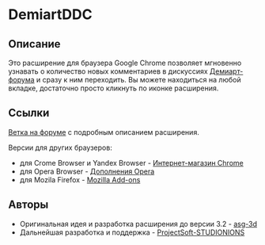 # DemiartDDC

## Описание
Это расширение для браузера Google Chrome позволяет мгновенно узнавать о количество новых комментариев в дискуссиях [Демиарт-форума](http://demiart.ru/forum/index.php?) и сразу к ним переходить. Вы можете находиться на любой вкладке, достаточно просто кликнуть по иконке расширения.

## Ссылки
[Ветка на форуме](http://demiart.ru/forum/index.php?showtopic=231647) с подробным описанием расширения.

Версии для других браузеров:
- для Crome Browser и Yandex Browser - [Интернет-магазин Chrome](https://chrome.google.com/webstore/detail/demiart-discussion-count/jpbpbenadfnimgnmgipcbbplldlalohm?hl=ru)
- для Opera Browser - [Дополнения Opera](https://addons.opera.com/ru/extensions/details/demiart-discussion-count-ddc/)
- для Mozila Firefox - [Mozilla Add-ons](https://addons.mozilla.org/ru/firefox/addon/demiart-discussion-count-ddc/versions/)

## Авторы
- Оригинальная идея и разработка расширения до версии 3.2 - [asg-3d](https://github.com/asg-3d)
- Дальнейшая разработка и поддержка - [ProjectSoft-STUDIONIONS](https://demiart.ru/forum/index.php?showuser=1393929)
